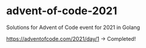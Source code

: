 # advent-of-code-2021

Solutions for Advent of Code event for 2021 in Golang

https://adventofcode.com/2021/day/1 -> Completed!